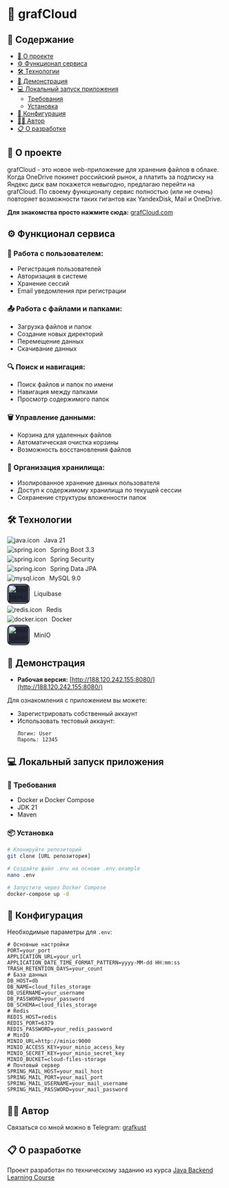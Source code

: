 # 📂 grafCloud

## 📑 Содержание

- [📝 О проекте](#-о-проекте-a-nameо-проектеa)
- [⚙️ Функционал сервиса](#-функционал-сервиса-a-nameфункционалa)
- [🛠️ Технологии](#-технологии-a-nameтехнологииa)
- [🚀 Демонстрация](#-демонстрация-a-nameдемонстрацияa)
- [💻 Локальный запуск приложения](#-локальный-запуск-приложения-a-nameлокальный-запуск-приложения)
    - [Требования](#-требования-a-nameтребованияa)
    - [Установка](#-установка-a-nameустановкаa)
- [🔧 Конфигурация](#-конфигурация-a-nameконфигурацияa)
- [👨‍💻 Автор](#-автор-a-nameавторa)
- [📋 О разработке](#-о-разработке-a-nameо-разработкеa)

## 📝 О проекте <a name="о-проекте"></a>

grafCloud - это новое web-приложение для хранения файлов в облаке.
Когда OneDrive покинет российский рынок, а платить за подписку на Яндекс диск вам покажется невыгодно,
предлагаю перейти на grafCloud.
По своему функционалу сервис полностью (или не очень) повторяет возможности таких гигантов как YandexDisk, Mail и
OneDrive.

**Для знакомства просто нажмите сюда:** [grafCloud.com](http://188.120.242.155:8080/)

## ⚙️ Функционал сервиса <a name="функционал"></a>

### 👤 Работа с пользователем:

- Регистрация пользователей
- Авторизация в системе
- Хранение сессий
- Email уведомления при регистрации

### 📤 Работа с файлами и папками:

- Загрузка файлов и папок
- Создание новых директорий
- Перемещение данных
- Скачивание данных

### 🔍 Поиск и навигация:

- Поиск файлов и папок по имени
- Навигация между папками
- Просмотр содержимого папок

### 🗑️ Управление данными:

- Корзина для удаленных файлов
- Автоматическая очистка корзины
- Возможность восстановления файлов

### 💾 Организация хранилища:

- Изолированное хранение данных пользователя
- Доступ к содержимому хранилища по текущей сессии
- Сохранение структуры вложенности папок

## 🛠️ Технологии <a name="технологии"></a>

  <div style="display: flex; align-items: center; gap: 10px; margin-bottom: 5px;">
  <img alt="java.icon" src="https://skillicons.dev/icons?i=java"/>
  <span>Java 21</span>
</div>
<div style="display: flex; align-items: center; gap: 10px; margin-bottom: 5px;">
    <img alt="spring.icon" src="https://skillicons.dev/icons?i=spring"/>
    Spring Boot 3.3
</div>
<div style="display: flex; align-items: center; gap: 10px; margin-bottom: 5px;">
  <img alt="spring.icon" src="https://skillicons.dev/icons?i=spring"/>
  Spring Security
</div>
<div style="display: flex; align-items: center; gap: 10px; margin-bottom: 5px;">
  <img alt="spring.icon" src="https://skillicons.dev/icons?i=spring"/>
  Spring Data JPA
</div>
  <div style="display: flex; align-items: center; gap: 10px; margin-bottom: 5px;">
    <img alt="mysql.icon" src="https://skillicons.dev/icons?i=mysql"/>
    MySQL 9.0
  </div>
<div style="display: flex; align-items: center; gap: 10px; margin-bottom: 5px;">
  <img alt="liquibase.icon" src="https://icon.icepanel.io/Technology/svg/Liquibase.svg" 
    width="48" height="42" style="background-color: #242938; border-radius: 10px; padding: 2px;"/>
  Liquibase
</div>
  <div style="display: flex; align-items: center; gap: 10px; margin-bottom: 5px;">
    <img alt="redis.icon" src="https://skillicons.dev/icons?i=redis"/>
    Redis
  </div>
  <div style="display: flex; align-items: center; gap: 10px; margin-bottom: 5px;">
    <img alt="docker.icon" src="https://skillicons.dev/icons?i=docker"/>
    Docker
  </div>
<div style="display: flex; align-items: center; gap: 10px; margin-bottom: 5px;">
  <img alt="minio.icon" src="https://www.vectorlogo.zone/logos/minioio/minioio-icon.svg" 
    width="48" height="43" style="background-color: #242938; border-radius: 10px; padding: 2px;"/>
  MinIO
</div>

## 🚀 Демонстрация <a name="демонстрация"></a>

- **Рабочая версия:** [http://188.120.242.155:8080/](http://188.120.242.155:8080/)

Для ознакомления с приложением вы можете:

- Зарегистрировать собственный аккаунт
- Использовать тестовый аккаунт:
  ```
  Логин: User
  Пароль: 12345
  ```

## 💻 Локальный запуск приложения <a name="локальный-запуск-приложения"/>

### 📌 Требования <a name="требования"></a>

- Docker и Docker Compose
- JDK 21
- Maven

### 📦 Установка <a name="установка"></a>

```bash
# Клонируйте репозиторий
git clone [URL репозитория]

# Создайте файл .env на основе .env.example
nano .env

# Запустите через Docker Compose
docker-compose up -d
```

## 🔧 Конфигурация <a name="конфигурация"></a>

Необходимые параметры для `.env`:

```properties
# Основные настройки
PORT=your_port
APPLICATION_URL=your_url
APPLICATION_DATE_TIME_FORMAT_PATTERN=yyyy-MM-dd HH:mm:ss
TRASH_RETENTION_DAYS=your_count
# База данных
DB_HOST=db
DB_NAME=cloud_files_storage
DB_USERNAME=your_username
DB_PASSWORD=your_password
DB_SCHEMA=cloud_files_storage
# Redis
REDIS_HOST=redis
REDIS_PORT=6379
REDIS_PASSWORD=your_redis_password
# MinIO
MINIO_URL=http://minio:9000
MINIO_ACCESS_KEY=your_minio_access_key
MINIO_SECRET_KEY=your_minio_secret_key
MINIO_BUCKET=cloud-files-storage
# Почтовый сервер
SPRING_MAIL_HOST=your_mail_host
SPRING_MAIL_PORT=your_mail_port
SPRING_MAIL_USERNAME=your_mail_username
SPRING_MAIL_PASSWORD=your_mail_password
```

## 👨‍💻 Автор <a name="автор"></a>

Связаться со мной можно в Telegram: [grafkust](https://t.me/grafkust)

## 📋 О разработке <a name="о-разработке"></a>

Проект разработан по техническому заданию из
курса [Java Backend Learning Course](https://zhukovsd.github.io/java-backend-learning-course/projects/cloud-file-storage/)
